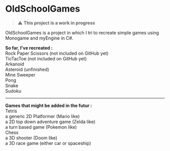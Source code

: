 # OldSchoolGames  

> :warning: **This project is a work in progress**  

OldSchoolGames is a project in which I tri to recreate simple games using Monogame and myEngine in C#.  

**So far, I've recreated :**   
Rock Paper Scissors (not included on GitHub yet)  
TicTacToe (not included on GitHub yet)  
Arkanoid  
Asteroid (unfinished)  
Mine Sweeper  
Pong  
Snake  
Sudoku  

***

**Games that might be added in the futur :**  
Tetris  
a generic 2D Platformer (Mario like)  
a 2D top down adventure game (Zelda like)  
a turn based game (Pokemon like)  
Chess  
a 3D shooter (Doom like)  
a 3D race game (either car or spaceship)  
